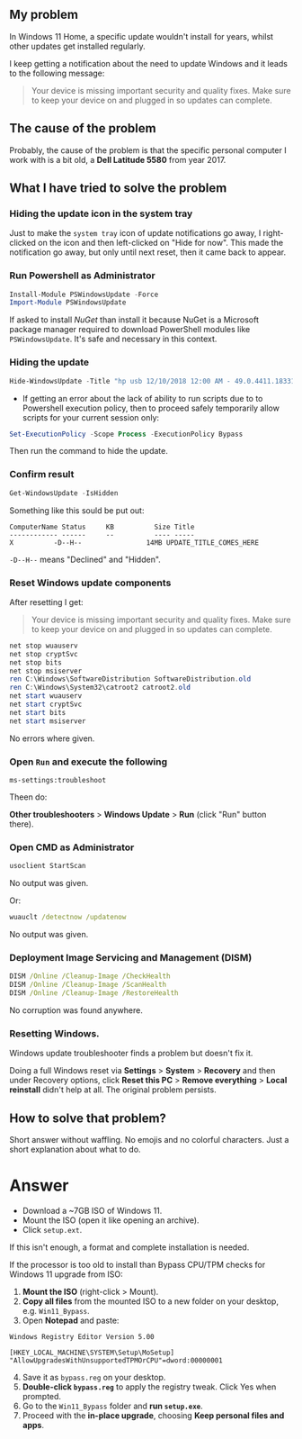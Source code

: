 ## My problem

In Windows 11 Home, a specific update wouldn't install for years, whilst other updates get installed regularly.

I keep getting a notification about the need to update Windows and it leads to the following message:

> Your device is missing important security and quality fixes. Make sure to keep your device on and plugged in so updates can complete.

## The cause of the problem

Probably, the cause of the problem is that the specific personal computer I work with is a bit old, a **Dell Latitude 5580** from year 2017.

## What I have tried to solve the problem

### Hiding the update icon in the system tray

Just to make the `system tray` icon of update notifications go away, I right-clicked on the icon and then left-clicked on "Hide for now". This made the notification go away, but only until next reset, then it came back to appear.

### Run Powershell as Administrator

```powershell
Install-Module PSWindowsUpdate -Force
Import-Module PSWindowsUpdate
```

If asked to install *NuGet* than install it because NuGet is a Microsoft package manager required to download PowerShell modules like `PSWindowsUpdate`. It's safe and necessary in this context.

### Hiding the update

```powershell
Hide-WindowsUpdate -Title "hp usb 12/10/2018 12:00 AM - 49.0.4411.18331"
```

* If getting an error about the lack of ability to run scripts due to to Powershell execution policy, then to  proceed safely temporarily allow scripts for your current session only:

```powershell
Set-ExecutionPolicy -Scope Process -ExecutionPolicy Bypass
```

Then run the command to hide the update.

### Confirm result

```powershell
Get-WindowsUpdate -IsHidden
```

Something like this sould be put out:

```
ComputerName Status     KB          Size Title
------------ ------     --          ---- -----
X          -D--H--                14MB UPDATE_TITLE_COMES_HERE
```

`-D--H--` means "Declined" and "Hidden".

### Reset Windows update components

After resetting I get:

> Your device is missing important security and quality fixes. Make sure to keep your device on and plugged in so updates can complete.

```powershell
net stop wuauserv
net stop cryptSvc
net stop bits
net stop msiserver
ren C:\Windows\SoftwareDistribution SoftwareDistribution.old
ren C:\Windows\System32\catroot2 catroot2.old
net start wuauserv
net start cryptSvc
net start bits
net start msiserver
```

No errors where given.

### Open `Run` and execute the following

```
ms-settings:troubleshoot
```

Theen do:

**Other troubleshooters** > **Windows Update** > **Run** (click "Run" button there).

### Open CMD as Administrator

```cmd
usoclient StartScan
```

No output was given.

Or:

```cmd
wuauclt /detectnow /updatenow
```

No output was given.

### Deployment Image Servicing and Management (DISM)

```cmd
DISM /Online /Cleanup-Image /CheckHealth
DISM /Online /Cleanup-Image /ScanHealth
DISM /Online /Cleanup-Image /RestoreHealth
```

No corruption was found anywhere.

### Resetting Windows.

Windows update troubleshooter finds a problem but doesn't fix it.

Doing a full Windows reset via **Settings** > **System** > **Recovery** and then under Recovery options, click **Reset this PC** > **Remove everything** > **Local reinstall** didn't help at all. The original problem persists.

## How to solve that problem?

Short answer without waffling. No emojis and no colorful characters. Just a short explanation about what to do.

# Answer

* Download a ~7GB ISO of Windows 11.
* Mount the ISO (open it like opening an archive).
* Click `setup.ext`.

If this isn't enough, a format and complete installation is needed.

If the processor is too old to install than Bypass CPU/TPM checks for Windows 11 upgrade from ISO:

1. **Mount the ISO** (right-click > Mount).
2. **Copy all files** from the mounted ISO to a new folder on your desktop, e.g. `Win11_Bypass`.
3. Open **Notepad** and paste:

 ```reg
 Windows Registry Editor Version 5.00

 [HKEY_LOCAL_MACHINE\SYSTEM\Setup\MoSetup]
 "AllowUpgradesWithUnsupportedTPMOrCPU"=dword:00000001
 ```

4. Save it as `bypass.reg` on your desktop.  
5. **Double-click `bypass.reg`** to apply the registry tweak. Click Yes when prompted.  
6. Go to the `Win11_Bypass` folder and **run `setup.exe`**.  
7. Proceed with the **in-place upgrade**, choosing **Keep personal files and apps**.  
   

